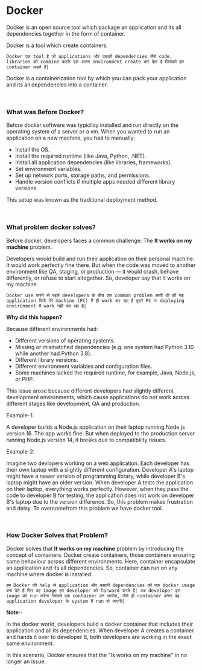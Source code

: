 # Docker

Docker is an open source tool which package an application and its all dependencies together in the form of container.

Docker is a tool which create containers.

```Docker एक tool है जो applications और उसकी dependencies जैसे code, libraries को combine करके एक अलग environment create कर देता है जिसको हम container कहते हैं|```

Docker is a containerization tool by which you can pack your application and its all dependencies into a container.

<br>

### What was Before Docker?

Before docker software was typicllay installed and run directly on the operating system of a server or a vm. When you wanted to run an application on a new machine, you had to manually:
- Install the OS.
- Install the required runtime (like Java, Python, .NET).
- Install all application dependencies (like libraries, frameworks).
- Set environment variables.
- Set up network ports, storage paths, and permissions.
- Handle version conflicts if multiple apps needed different library versions.

This setup was known as the traditional deployment method.

<br>

### What problem docker solves?

Before docker, developers faces a common challenge: The **It works on my machine** problem. 

Developers would build and run their application on their personal machine. It would work perfectly fine there. But when the code was moved to another environment like QA, staging, or production — it would crash, behave differently, or refuse to start altogether. So, developer say that It works on my machine.

  ```Docker use करने से पहले developers के बीच एक common problem आती थी की यह application सिर्फ मेरे machine (PC) मैं ही work कर रहा है दूसरे PC या deploying environment मैं work नहीं कर रहा है|```

**Why did this happen?**

Because different environments had:
- Different versions of operating systems.
- Missing or mismatched dependencies (e.g. one system had Python 3.10 while another had Python 3.8).
- Different library versions.
- Different environment variables and configuration files.
- Some machines lacked the required runtime, for example, Java, Node.js, or PHP.

This issue arose because different developers had slightly different development environments, which cause applications do not work across different stages like development, QA and production.

Example-1: 

A developer builds a Node.js application on their laptop running Node.js version 16. The app works fine. But when deployed to the production server running Node.js version 14, it breaks due to compatibility issues.

Example-2:

Imagine two devlopers working on a web application. Each developer has their own laptop with a slightly different configuration. Developer A's laptop might have a newer version of programming library, while developer B's laptop might have an older version. When developer A tests the application on their laptop, everything works perfectly. However, when they pass the code to developer B for testing, the application does not work on developer B's laptop due to the version difference. So, this problem makes frustration and delay. To overcomefrom this problem we have docker tool.

<br>

### How Docker Solves that Problem?

Docker solves that **It works on my machine** problem by introducing the concept of containers. Docker create containers, those containers ensuring same behaviour across different environments. Here, container encapsulate an application and its all dependencies. So, container can run on any machine where docker is installed.

```हम Docker की help से application और उसकी dependencies की एक docker image बना देते हैं फिर वह image हम developer को forward करते हैं| अब developer इस image को run करेगा जिससे एक container बन जायेगा, जैसे ही container बनेगा वह application developer के system मैं run हो जाएगी|```

**Note**:-

In the docker world, developers build a docker container that includes their application and all its dependencies. When developer A creates a container and hands it over to developer B, both developers are working in the exact same environment. 

In this scenario, Docker ensures that the "Is works on my machine" in no longer an issue.
